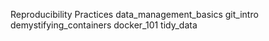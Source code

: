 Reproducibility Practices
data_management_basics 
git_intro 
demystifying_containers 
docker_101 
tidy_data
